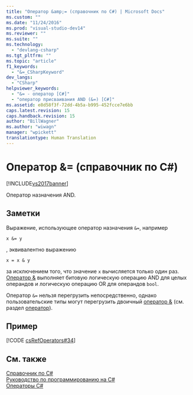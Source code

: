 ```yaml
---
title: "Оператор &amp;= (справочник по C#) | Microsoft Docs"
ms.custom: ""
ms.date: "11/24/2016"
ms.prod: "visual-studio-dev14"
ms.reviewer: ""
ms.suite: ""
ms.technology: 
  - "devlang-csharp"
ms.tgt_pltfrm: ""
ms.topic: "article"
f1_keywords: 
  - "&=_CSharpKeyword"
dev_langs: 
  - "CSharp"
helpviewer_keywords: 
  - "&= - оператор [C#]"
  - "оператор присваивания AND (&=) [C#]"
ms.assetid: e8d58f3f-72dd-4b5a-b995-452fcce7e6bb
caps.latest.revision: 15
caps.handback.revision: 15
author: "BillWagner"
ms.author: "wiwagn"
manager: "wpickett"
translationtype: Human Translation
---
```

# Оператор &amp;= (справочник по C#)
[!INCLUDE[vs2017banner](../../../csharp/includes/vs2017banner.md)]

Оператор назначения AND.  
  
## Заметки  
 Выражение, использующее оператор назначения `&=`, например  
  
```  
x &= y  
```  
  
 , эквивалентно выражению  
  
```  
x = x & y  
```  
  
 за исключением того, что значение `x` вычисляется только один раз.  [Оператор &](../../../csharp/language-reference/operators/and-operator.md) выполняет битовую логическую операцию AND для целых операндов и логическую операцию OR для операндов `bool`.  
  
 Оператор `&=` нельзя перегрузить непосредственно, однако пользовательские типы могут перегрузить двоичный [оператор &](../../../csharp/language-reference/operators/and-operator.md) \(см. раздел [оператор](../../../csharp/language-reference/keywords/operator.md)\).  
  
## Пример  
 [!CODE [csRefOperators#34](../CodeSnippet/VS_Snippets_VBCSharp/csrefOperators#34)]  
  
## См. также  
 [Справочник по C\#](../../../csharp/language-reference/index.md)   
 [Руководство по программированию на C\#](../../../csharp/programming-guide/index.md)   
 [Операторы C\#](../../../csharp/language-reference/operators/index.md)